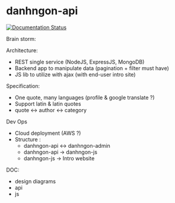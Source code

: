 # danhngon-api
[![Documentation Status](https://readthedocs.org/projects/cadao-api/badge/?version=latest)](http://cadao-api.readthedocs.io/en/latest/?badge=latest)


Brain storm:

Architecture:
- REST single service (NodeJS, ExpressJS, MongoDB)
- Backend app to manipulate data (pagination + filter must have)
- JS lib to utilize with ajax (with end-user intro site)

Specification:
- One quote, many languages (profile & google translate ?)
- Support latin & latin quotes
- quote <-> author <-> category

Dev Ops
- Cloud deployment (AWS ?)
- Structure :
    - danhngon-api <-> danhngon-admin
    - danhngon-api -> danhngon-js
    - danhngon-js -> Intro website

DOC:
- design diagrams
- api
- js
